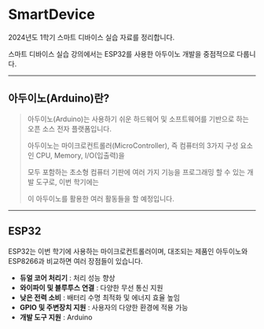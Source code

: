 # SmartDevice
2024년도 1학기 스마트 디바이스 실습 자료를 정리합니다.

스마트 디바이스 실습 강의에서는 ESP32를 사용한 아두이노 개발을 중점적으로 다룹니다.

---

## 아두이노(Arduino)란?

> 아두이노(Arduino)는 사용하기 쉬운 하드웨어 및 소프트웨어를 기반으로 하는 오픈 소스 전자 플랫폼입니다.
>
>아두이노는 마이크로컨트롤러(MicroController), 즉 컴퓨터의 3가지 구성 요소인 CPU, Memory, I/O(입출력)을
>
>모두 포함하는 초소형 컴퓨터 기판에 여러 가지 기능을 프로그래밍 할 수 있는 개발 도구로, 이번 학기에는
>
>이 아두이노를 활용한 여러 활동들을 할 예정입니다.

---

## ESP32

ESP32는 이번 학기에 사용하는 마이크로컨트롤러이며, 대조되는 제품인 아두이노와 ESP8266과 비교하면 여러 장점들이 있습니다.

+ **듀얼 코어 처리기** : 처리 성능 향상
+ **와이파이 및 블루투스 연결** : 다양한 무선 통신 지원
+ **낮은 전력 소비** : 배터리 수명 최적화 및 에너지 효율 높임
+ **GPIO 및 주변장치 지원** : 사용자의 다양한 환경에 적용 가능
+ **개발 도구 지원** : Arduino
